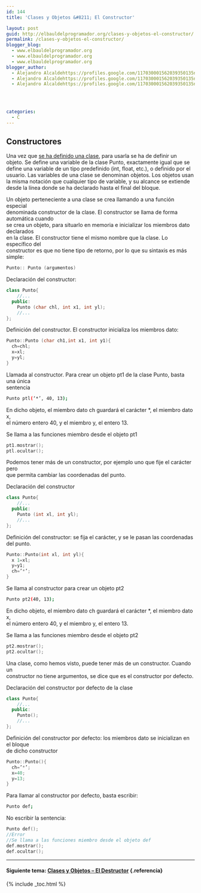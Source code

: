 ```yaml
---
id: 144
title: 'Clases y Objetos &#8211; El Constructor'

layout: post
guid: http://elbauldelprogramador.org/clases-y-objetos-el-constructor/
permalink: /clases-y-objetos-el-constructor/
blogger_blog:
  - www.elbauldelprogramador.org
  - www.elbauldelprogramador.org
  - www.elbauldelprogramador.org
blogger_author:
  - Alejandro Alcaldehttps://profiles.google.com/117030001562039350135noreply@blogger.com
  - Alejandro Alcaldehttps://profiles.google.com/117030001562039350135noreply@blogger.com
  - Alejandro Alcaldehttps://profiles.google.com/117030001562039350135noreply@blogger.com

  
  
  
categories:
  - C
---
```

<div class="iconcpp">
</div>

## Constructores

Una vez que [se ha definido una clase][1], para usarla se ha de definir un objeto. Se define una variable de la clase Punto, exactamente igual que se define una variable de un tipo predefinido (int, float, etc.), o definido por el usuario. Las variables de una clase se denominan objetos. Los objetos usan la misma notación que cualquier tipo de variable, y su alcance se extiende desde la línea donde se ha declarado hasta el final del bloque.  
  
<!--ad-->

Un objeto perteneciente a una clase se crea llamando a una función especial  
denominada constructor de la clase. El constructor se llama de forma automática cuando  
se crea un objeto, para situarlo en memoria e inicializar los miembros dato declarados  
en la clase. El constructor tiene el mismo nombre que la clase. Lo específico del  
constructor es que no tiene tipo de retorno, por lo que su sintaxis es más simple:



```cpp
Punto:: Punto (argumentos)
```



Declaración del constructor: 

```cpp
class Punto{
    //...
  public:
    Punto (char chl, int x1, int yl);
    //...
};

```

Definición del constructor. El constructor inicializa los miembros dato:

```cpp
Punto::Punto (char ch1,int x1, int y1){
  ch=chl;
  x=xl;
  y=yl; 
}

```

Llamada al constructor. Para crear un objeto pt1 de la clase Punto, basta una única  
sentencia

```bash
Punto ptl(‘*’, 40, 13);
```

En dicho objeto, el miembro dato ch guardará el carácter *, el miembro dato x,  
el número entero 40, y el miembro y, el entero 13.

Se llama a las funciones miembro desde el objeto pt1

```cpp
pt1.mostrar();
ptl.ocultar();

```

Podemos tener más de un constructor, por ejemplo uno que fije el carácter pero  
que permita cambiar las coordenadas del punto.

Declaración del constructor

```cpp
class Punto{
    //...
  public:
    Punto (int xl, int yl);
    //...
};

```

Definición del constructor: se fija el carácter, y se le pasan las coordenadas del punto.

```cpp
Punto::Punto(int xl, int yl){
  x 1=xl;
  y=y1;
  ch=’*’;
}

```

Se llama al constructor para crear un objeto pt2

```bash
Punto pt2(40, 13);
```

En dicho objeto, el miembro dato ch guardará el carácter *, el miembro dato x,  
el número entero 40, y el miembro y, el entero 13.

Se llama a las funciones miembro desde el objeto pt2

```cpp
pt2.mostrar();
pt2.ocultar();

```

Una clase, como hemos visto, puede tener más de un constructor. Cuando un  
constructor no tiene argumentos, se dice que es el constructor por defecto.

Declaración del constructor por defecto de la clase

```cpp
class Punto{
    //...
  public:
    Punto();
    //...
};

```

Definición del constructor por defecto: los miembros dato se inicializan en el bloque  
de dicho constructor

```cpp
Punto::Punto(){
  ch=’*’;
  x=40;
  y=13;
}

```

Para llamar al constructor por defecto, basta escribir:

```bash
Punto def;
```

No escribir la sentencia:

```cpp
Punto def();
//Error
//Se llama a las funciones miembro desde el objeto def
def.mostrar();
def.ocultar();

```

* * *

#### Siguiente tema: [Clases y Objetos &#8211; El Destructor][2] {.referencia}



 [1]: https://elbauldelprogramador.com/clases-y-objetos-definir-una-clase/
 [2]: https://elbauldelprogramador.com/clases-y-objetos-el-destructor/

{% include _toc.html %}
